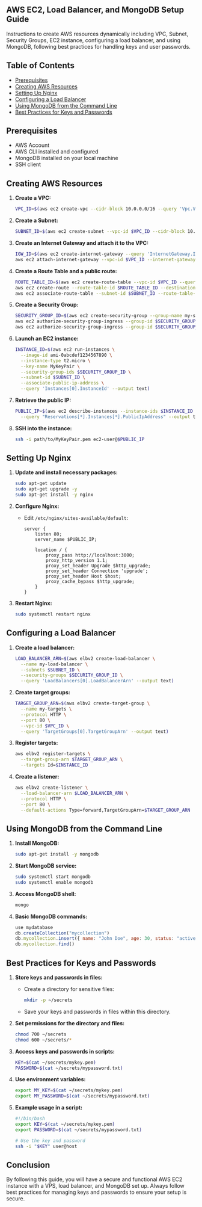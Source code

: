 
## AWS EC2, Load Balancer, and MongoDB Setup Guide

Instructions to create AWS resources dynamically including VPC, Subnet, Security Groups, EC2 instance, configuring a load balancer, and using MongoDB, following best practices for handling keys and user passwords.

## Table of Contents
- [Prerequisites](#prerequisites)
- [Creating AWS Resources](#creating-aws-resources)
- [Setting Up Nginx](#setting-up-nginx)
- [Configuring a Load Balancer](#configuring-a-load-balancer)
- [Using MongoDB from the Command Line](#using-mongodb)
- [Best Practices for Keys and Passwords](#best-practices-for-keys-and-passwords)

## Prerequisites
- AWS Account
- AWS CLI installed and configured
- MongoDB installed on your local machine
- SSH client

## Creating AWS Resources

1. **Create a VPC:**
   ```bash
   VPC_ID=$(aws ec2 create-vpc --cidr-block 10.0.0.0/16 --query 'Vpc.VpcId' --output text)
   ```

2. **Create a Subnet:**
   ```bash
   SUBNET_ID=$(aws ec2 create-subnet --vpc-id $VPC_ID --cidr-block 10.0.1.0/24 --query 'Subnet.SubnetId' --output text)
   ```

3. **Create an Internet Gateway and attach it to the VPC:**
   ```bash
   IGW_ID=$(aws ec2 create-internet-gateway --query 'InternetGateway.InternetGatewayId' --output text)
   aws ec2 attach-internet-gateway --vpc-id $VPC_ID --internet-gateway-id $IGW_ID
   ```

4. **Create a Route Table and a public route:**
   ```bash
   ROUTE_TABLE_ID=$(aws ec2 create-route-table --vpc-id $VPC_ID --query 'RouteTable.RouteTableId' --output text)
   aws ec2 create-route --route-table-id $ROUTE_TABLE_ID --destination-cidr-block 0.0.0.0/0 --gateway-id $IGW_ID
   aws ec2 associate-route-table --subnet-id $SUBNET_ID --route-table-id $ROUTE_TABLE_ID
   ```

5. **Create a Security Group:**
   ```bash
   SECURITY_GROUP_ID=$(aws ec2 create-security-group --group-name my-sg --description "My security group" --vpc-id $VPC_ID --query 'GroupId' --output text)
   aws ec2 authorize-security-group-ingress --group-id $SECURITY_GROUP_ID --protocol tcp --port 22 --cidr 0.0.0.0/0
   aws ec2 authorize-security-group-ingress --group-id $SECURITY_GROUP_ID --protocol tcp --port 80 --cidr 0.0.0.0/0
   ```

6. **Launch an EC2 instance:**
   ```bash
   INSTANCE_ID=$(aws ec2 run-instances \
     --image-id ami-0abcdef1234567890 \
     --instance-type t2.micro \
     --key-name MyKeyPair \
     --security-group-ids $SECURITY_GROUP_ID \
     --subnet-id $SUBNET_ID \
     --associate-public-ip-address \
     --query 'Instances[0].InstanceId' --output text)
   ```

7. **Retrieve the public IP:**
   ```bash
   PUBLIC_IP=$(aws ec2 describe-instances --instance-ids $INSTANCE_ID \
     --query "Reservations[*].Instances[*].PublicIpAddress" --output text)
   ```

8. **SSH into the instance:**
   ```bash
   ssh -i path/to/MyKeyPair.pem ec2-user@$PUBLIC_IP
   ```

## Setting Up Nginx

1. **Update and install necessary packages:**
   ```bash
   sudo apt-get update
   sudo apt-get upgrade -y
   sudo apt-get install -y nginx
   ```

2. **Configure Nginx:**
   - Edit `/etc/nginx/sites-available/default`:
     ```nginx
     server {
         listen 80;
         server_name $PUBLIC_IP;

         location / {
             proxy_pass http://localhost:3000;
             proxy_http_version 1.1;
             proxy_set_header Upgrade $http_upgrade;
             proxy_set_header Connection 'upgrade';
             proxy_set_header Host $host;
             proxy_cache_bypass $http_upgrade;
         }
     }
     ```

4. **Restart Nginx:**
   ```bash
   sudo systemctl restart nginx
   ```

## Configuring a Load Balancer

1. **Create a load balancer:**
   ```bash
   LOAD_BALANCER_ARN=$(aws elbv2 create-load-balancer \
     --name my-load-balancer \
     --subnets $SUBNET_ID \
     --security-groups $SECURITY_GROUP_ID \
     --query 'LoadBalancers[0].LoadBalancerArn' --output text)
   ```

2. **Create target groups:**
   ```bash
   TARGET_GROUP_ARN=$(aws elbv2 create-target-group \
     --name my-targets \
     --protocol HTTP \
     --port 80 \
     --vpc-id $VPC_ID \
     --query 'TargetGroups[0].TargetGroupArn' --output text)
   ```

3. **Register targets:**
   ```bash
   aws elbv2 register-targets \
     --target-group-arn $TARGET_GROUP_ARN \
     --targets Id=$INSTANCE_ID
   ```

4. **Create a listener:**
   ```bash
   aws elbv2 create-listener \
     --load-balancer-arn $LOAD_BALANCER_ARN \
     --protocol HTTP \
     --port 80 \
     --default-actions Type=forward,TargetGroupArn=$TARGET_GROUP_ARN
   ```

## Using MongoDB from the Command Line

1. **Install MongoDB:**
   ```bash
   sudo apt-get install -y mongodb
   ```

2. **Start MongoDB service:**
   ```bash
   sudo systemctl start mongodb
   sudo systemctl enable mongodb
   ```

3. **Access MongoDB shell:**
   ```bash
   mongo
   ```

4. **Basic MongoDB commands:**
   ```javascript
   use mydatabase
   db.createCollection("mycollection")
   db.mycollection.insert({ name: "John Doe", age: 30, status: "active" })
   db.mycollection.find()
   ```

## Best Practices for Keys and Passwords

1. **Store keys and passwords in files:**
   - Create a directory for sensitive files:
     ```bash
     mkdir -p ~/secrets
     ```

   - Save your keys and passwords in files within this directory.

2. **Set permissions for the directory and files:**
   ```bash
   chmod 700 ~/secrets
   chmod 600 ~/secrets/*
   ```

3. **Access keys and passwords in scripts:**
   ```bash
   KEY=$(cat ~/secrets/mykey.pem)
   PASSWORD=$(cat ~/secrets/mypassword.txt)
   ```

4. **Use environment variables:**
   ```bash
   export MY_KEY=$(cat ~/secrets/mykey.pem)
   export MY_PASSWORD=$(cat ~/secrets/mypassword.txt)
   ```

5. **Example usage in a script:**
   ```bash
   #!/bin/bash
   export KEY=$(cat ~/secrets/mykey.pem)
   export PASSWORD=$(cat ~/secrets/mypassword.txt)

   # Use the key and password
   ssh -i "$KEY" user@host
   ```

## Conclusion

By following this guide, you will have a secure and functional AWS EC2 instance with a VPS, load balancer, and MongoDB set up. Always follow best practices for managing keys and passwords to ensure your setup is secure.
```
